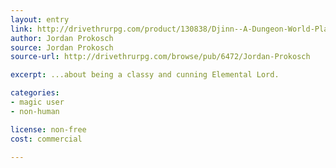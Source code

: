 ```yaml
---
layout: entry
link: http://drivethrurpg.com/product/130838/Djinn--A-Dungeon-World-Playbook
author: Jordan Prokosch
source: Jordan Prokosch
source-url: http://drivethrurpg.com/browse/pub/6472/Jordan-Prokosch

excerpt: ...about being a classy and cunning Elemental Lord.

categories:
- magic user
- non-human

license: non-free
cost: commercial

---
```

